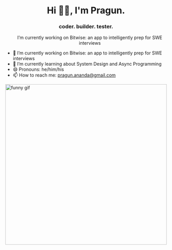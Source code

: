 <h1 align="center">Hi 👋🏾, I'm Pragun.</h1>
<h3 align="center">coder. builder. tester.</h3>

<ul align="center">I’m currently working on Bitwise: an app to intelligently prep for SWE interviews </ul>


- 🔭 I’m currently working on Bitwise: an app to intelligently prep for SWE interviews 
- 🌱 I’m currently learning about System Design and Async Programming
- 😄 Pronouns: he/him/his
- 📫 How to reach me: pragun.ananda@gmail.com 

<!-- ![Alt Text](https://media.giphy.com/media/26BGIqWh2R1fi6JDa/giphy.gif) -->
<img src="https://cdn.dribbble.com/users/616823/screenshots/3266597/simplerocketshipanimation.gif" alt="funny gif" width=100% height=500em >


<!--
**pragun-ananda/pragun-ananda** is a ✨ _special_ ✨ repository because its `README.md` (this file) appears on your GitHub profile.

Here are some ideas to get you started:

- 🔭 I’m currently working on ...
- 🌱 I’m currently learning ...
- 👯 I’m looking to collaborate on ...
- 🤔 I’m looking for help with ...
- 💬 Ask me about ...
- 📫 How to reach me: ...
- 😄 Pronouns: ...
- ⚡ Fun fact: ...

Link for monospaced text: https://yaytext.com/monospace/
-->
